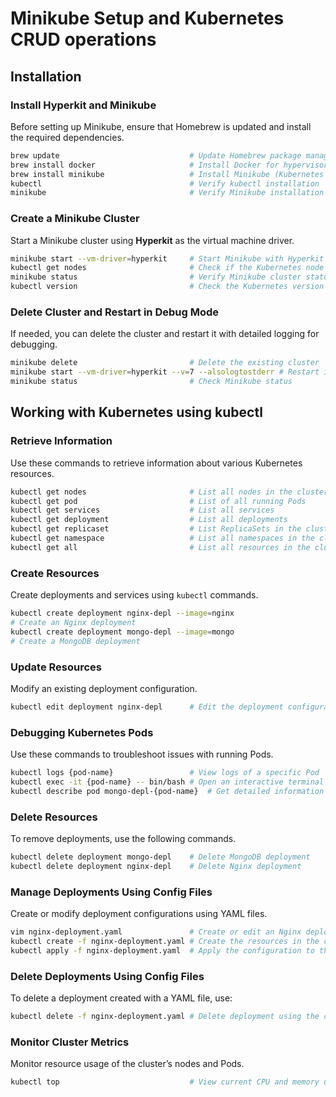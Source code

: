 # Minikube Setup and Kubernetes CRUD operations

## Installation

### Install Hyperkit and Minikube
Before setting up Minikube, ensure that Homebrew is updated and install the required dependencies.

```bash
brew update                             # Update Homebrew package manager
brew install docker                     # Install Docker for hypervisor
brew install minikube                   # Install Minikube (Kubernetes local cluster manager)
kubectl                                 # Verify kubectl installation
minikube                                # Verify Minikube installation
```

### Create a Minikube Cluster
Start a Minikube cluster using **Hyperkit** as the virtual machine driver.

```bash
minikube start --vm-driver=hyperkit     # Start Minikube with Hyperkit
kubectl get nodes                       # Check if the Kubernetes node is running
minikube status                         # Verify Minikube cluster status
kubectl version                         # Check the Kubernetes version
```

### Delete Cluster and Restart in Debug Mode
If needed, you can delete the cluster and restart it with detailed logging for debugging.

```bash
minikube delete                         # Delete the existing cluster
minikube start --vm-driver=hyperkit --v=7 --alsologtostderr # Restart in debug mode
minikube status                         # Check Minikube status
```

## Working with Kubernetes using kubectl

### Retrieve Information
Use these commands to retrieve information about various Kubernetes resources.

```bash
kubectl get nodes                       # List all nodes in the cluster
kubectl get pod                         # List of all running Pods
kubectl get services                    # List all services
kubectl get deployment                  # List all deployments
kubectl get replicaset                  # List ReplicaSets in the cluster
kubectl get namespace                   # List all namespaces in the cluster
kubectl get all                         # List all resources in the cluster
```

### Create Resources
Create deployments and services using `kubectl` commands.

```bash
kubectl create deployment nginx-depl --image=nginx
# Create an Nginx deployment
kubectl create deployment mongo-depl --image=mongo
# Create a MongoDB deployment
```

### Update Resources
Modify an existing deployment configuration.

```bash
kubectl edit deployment nginx-depl      # Edit the deployment configuration
```

### Debugging Kubernetes Pods
Use these commands to troubleshoot issues with running Pods.

```bash
kubectl logs {pod-name}                 # View logs of a specific Pod
kubectl exec -it {pod-name} -- bin/bash # Open an interactive terminal inside a Pod
kubectl describe pod mongo-depl-{pod-name}  # Get detailed information about a specific Pod
```

### Delete Resources
To remove deployments, use the following commands.

```bash
kubectl delete deployment mongo-depl    # Delete MongoDB deployment
kubectl delete deployment nginx-depl    # Delete Nginx deployment
```

### Manage Deployments Using Config Files
Create or modify deployment configurations using YAML files.

```bash
vim nginx-deployment.yaml               # Create or edit an Nginx deployment config file
kubectl create -f nginx-deployment.yaml # Create the resources in the cluster
kubectl apply -f nginx-deployment.yaml  # Apply the configuration to the cluster
```

### Delete Deployments Using Config Files
To delete a deployment created with a YAML file, use:

```bash
kubectl delete -f nginx-deployment.yaml # Delete deployment using the config file
```

### Monitor Cluster Metrics
Monitor resource usage of the cluster’s nodes and Pods.

```bash
kubectl top                             # View current CPU and memory usage of Pods or Nodes
